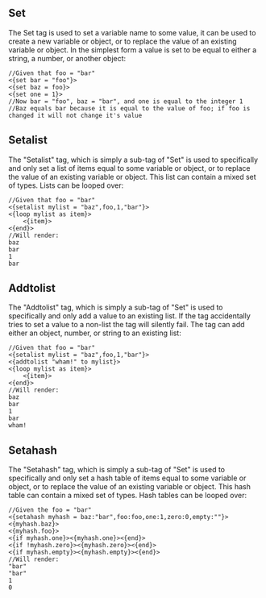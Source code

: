 Set
----
The Set tag is used to set a variable name to some value, it can be used to create a new variable or object, or to replace the value of an existing variable or object. In the simplest form a value is set to be equal to either a string, a number, or another object:
	
	//Given that foo = "bar"
	<{set bar = "foo"}>
	<{set baz = foo}>
	<{set one = 1}>
	//Now bar = "foo", baz = "bar", and one is equal to the integer 1
	//Baz equals bar because it is equal to the value of foo; if foo is changed it will not change it's value

Setalist
--------
The "Setalist" tag, which is simply a sub-tag of "Set" is used to specifically and only set a list of items equal to some variable or object, or to replace the value of an existing variable or object. This list can contain a mixed set of types. Lists can be looped over:
	
	//Given that foo = "bar"
	<{setalist mylist = "baz",foo,1,"bar"}>
	<{loop mylist as item}>
		<{item}>
	<{end}>
	//Will render:
	baz
	bar
	1
	bar
Addtolist
---------
The "Addtolist" tag, which is simply a sub-tag of "Set" is used to specifically and only add a value to an existing list. If the tag accidentally tries to set a value to a non-list the tag will silently fail. The tag can add either an object, number, or string to an existing list:
	
	//Given that foo = "bar"
	<{setalist mylist = "baz",foo,1,"bar"}>
	<{addtolist "wham!" to mylist}>
	<{loop mylist as item}>
		<{item}>
	<{end}>
	//Will render:
	baz
	bar
	1
	bar
	wham!
Setahash
--------
The "Setahash" tag, which is simply a sub-tag of "Set" is used to specifically and only set a hash table of items equal to some variable or object, or to replace the value of an existing variable or object. This hash table can contain a mixed set of types. Hash tables can be looped over:
	
	//Given the foo = "bar"
	<{setahash myhash = baz:"bar",foo:foo,one:1,zero:0,empty:""}>
	<{myhash.baz}>
	<{myhash.foo}>
	<{if myhash.one}><{myhash.one}><{end}>
	<{if !myhash.zero}><{myhash.zero}><{end}>
	<{if myhash.empty}><{myhash.empty}><{end}>
	//Will render:
	"bar"
	"bar"
	1
	0

	